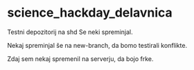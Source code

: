 # science_hackday_delavnica

Testni depozitorij na shd
Se neki spreminjal. 

Nekaj spreminjal še na new-branch, da bomo testirali konflikte. 

Zdaj sem nekaj spremenil na serverju, da bojo frke. 
